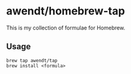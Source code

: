# awendt/homebrew-tap

This is my collection of formulae for Homebrew.

## Usage

    brew tap awendt/tap
    brew install <formula>
